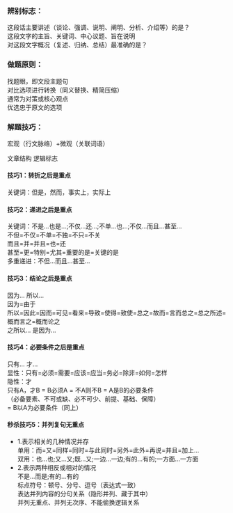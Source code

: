 ### 辨别标志：
  这段话主要讲述（谈论、强调、说明、阐明、分析、介绍等）的是？  
  这段文字的主旨、关键词、中心议题、旨在说明  
  对这段文字概况（复述、归纳、总结）最准确的是？  
### 做题原则：
  找题眼，即文段主题句  
  对比选项进行转换（同义替换、精简压缩）  
  通常为对策或核心观点  
  优选忠于原文的选项  
### 解题技巧：
  宏观（行文脉络）+微观（关联词语）  
  
   文章结构           逻辑标志  
#### 技巧1：转折之后是重点
  关键词：但是，然而，事实上，实际上
#### 技巧2：递进之后是重点
  关键词：不是...也是...;不仅...还...;不单...也...;不仅...而且...甚至...  
  不但=不仅=不单=不独=不只=不关  
  而且=并=并且=也=还  
  甚至=更=特别=尤其=重要的是=关键的是  
  多重递进：不但...而且...甚至...  
#### 技巧3：结论之后是重点
  因为... 所以...  
  因为=由于  
  所以=因此=因而=可见=看来=导致=使得=致使=总之=故而=言而总之=总之所述=概而言之=概而论之  
  之所以... 是因为...  
#### 技巧4：必要条件之后是重点
  只有... 才...  
  显性：只有=必须=需要=应该=应当=务必=除非=如何=怎样  
  隐性：才  
  只有A，才B = B必须A = 不A则不B = A是B的必要条件  
  （必备要素、不可或缺、必不可少、前提、基础、保障）  
  = B以A为必要条件（同上）  
#### 秒杀技巧5：并列复句无重点
- 1.表示相关的几种情况并存  
单用：而=又=同样=同时=与此同时=另外=此外=再说=并且=加上...  
双用：也...也;又...又;既...又;一边...一边;有的...有的;一方面...一方面  
- 2.表示两种相反或相对的情况  
不是...而是;有的...有的  
标点符号：顿号、分号、逗号（表达式一致）  
表达并列内容的分句关系（隐形并列、藏于其中）  
并列无重点、并列无次序、不能偷换逻辑关系  
